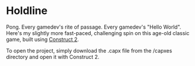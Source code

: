 # Holdline
Pong. Every gamedev's rite of passage. Every gamedev's "Hello World". Here's my slightly more fast-paced, challenging spin on this age-old classic game, built using [Construct 2](www.scirra.com/construct2).

To open the project, simply download the .capx file from the /capxes directory and open it with Construct 2.
